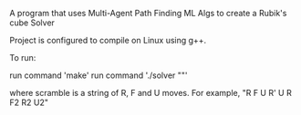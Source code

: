 
A program that uses Multi-Agent Path Finding ML Algs to create a Rubik's cube Solver


Project is configured to compile on Linux using g++.

To run:

run command 'make'
run command './solver "<scramble>"'

where scramble is a string of R, F and U moves.
For example, "R F U R' U R F2 R2 U2"
